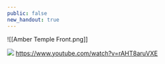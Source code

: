 ```yaml
---
public: false
new_handout: true
---
```


![[Amber Temple Front.png]]

![](https://www.youtube.com/watch?v=rAHT8aruVXE)
https://www.youtube.com/watch?v=rAHT8aruVXE